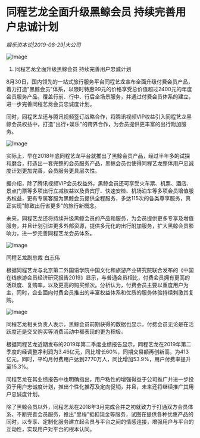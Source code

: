 # 同程艺龙全面升级黑鲸会员 持续完善用户忠诚计划

*娱乐资本论|2019-08-29|大公司*

![Image](https://p3.pstatp.com/large/pgc-image/4c19f9ac418e484c9c60ba8e23810d42)

1. 同程艺龙全面升级黑鲸会员 持续完善用户忠诚计划

8月30日，国内领先的一站式旅行服务平台同程艺龙宣布全面升级付费会员产品，着力打造"黑鲸会员"体系，以限时特惠99元的价格享受总价值超过2400元的年度会员服务产品，覆盖行前、行中、行后全场景服务，并通过付费会员体系的建立，进一步完善同程艺龙会员忠诚度计划。

同时，同程艺龙还与腾讯视频签订战略合作，将腾讯视频VIP权益引入同程艺龙黑鲸会员权益中，打造"出行+娱乐"的跨界合作，为会员提供更丰富的出行附加服务。

![Image](https://p3.pstatp.com/large/pgc-image/d5c55d2bc3a14597b801122f6230bfc9)

实际上，早在2018年底同程艺龙平台就推出了黑鲸会员产品，经过半年多的试探和磨合，打造出一套完整的会员服务产品，黑鲸会员也使得同程艺龙整体用户忠诚度计划更加完善，会员服务更具层次性。

据介绍，除了腾讯视频VIP会员权益外，黑鲸会员还可享受火车票、机票、酒店、景点门票等多项出行立减权益以及贵宾厅、快速安检、机场泊车等多项会员增值服务权益，更有专属客服为黑鲸会员提供全程服务，多达115次的各类尊享服务，真正实现"鲸致出行省更多"的旅行新概念。

未来，同程艺龙还将持续升级黑鲸会员的产品和服务，为会员提供更多专享及增值服务，并且计划引进更多外部资源，提供多元化的出行附加服务，扩大黑鲸会员影响力，进一步完善同程艺龙会员体系。

![Image](https://p3.pstatp.com/large/pgc-image/588895f235e44411b151cdb501427f27)

同程艺龙副总裁 白志伟

根据同程艺龙与北京第二外国语学院中国文化和旅游产业研究院联合发布的《中国在线旅游会员经济研究报告2019》显示，与普通会员相比，付费会员拥有更高的活跃度、复购率，以及更高的购买频次。分析认为，付费会员主要以重度用户为主，同时，企业面向付费会员推出的丰富权益体系和优质的服务体验持续刺激其复购。

![Image](https://p3.pstatp.com/large/pgc-image/5d2e059c7ebd449dbf86cf50e5a27367)

同程艺龙相关负责人表示，黑鲸会员前期获得的数据也显示，付费会员无论是在活跃度还是交叉购买等消费活动中都表现的更为积极。

根据同程艺龙近期发布的2019年第二季度业绩报告显示，同程艺龙在2019年第二季度的经调整净利润为3.46亿元，同比增长60%，同期交易额再创新高，为413亿元。同时，平均月付费用户达到2770万人，同比增加53.9%，用户付费率提升至15.3%。

同程艺龙在其业绩报告中也明确指出，用户粘性的增强得益于公司推广并进一步投资于用户忠诚度计划，推出个性化推荐及定向促销，并且，未来还将继续推广其用户忠诚度计划。

除了黑鲸会员以外，同程艺龙在2018年3月完成合并之初就致力于打通双方会员体系，不断完善会员服务，推出"里程"抵扣现金等服务，试图在提供各种优惠产品的同时，以专享、定制化服务建立起会员与平台之间的情感连接，增强用户与平台的互动性，实现用户对平台的根本认同。

